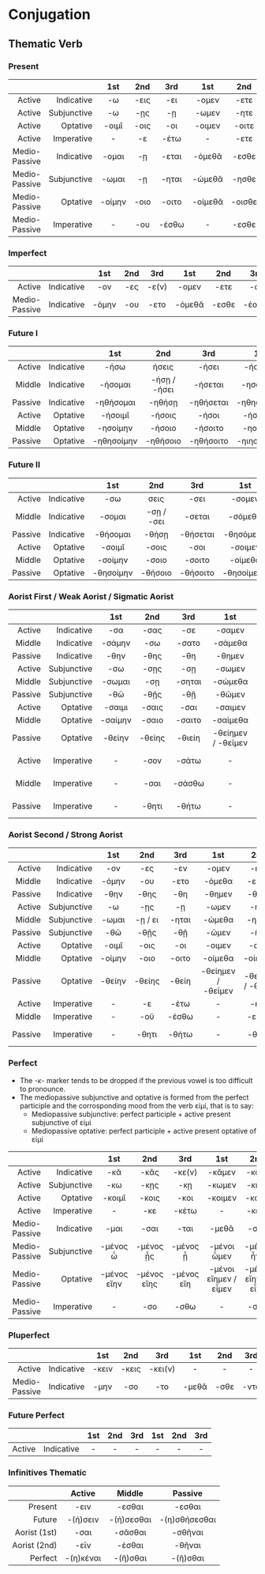 
# Conjugation

## Thematic Verb

### Present 

|  | | 1st | 2nd | 3rd | 1st | 2nd | 3rd |
| -: | -: |:-: | :-: | :-: | :-: | :-: | :-: |
| Active | Indicative | -ω | -εις | -ει | -ομεν | -ετε | -ουσι(ν) |
| Active | Subjunctive | -ω | -ῃς | -ῃ | -ωμεν | -ητε | -ωσι(ν) |
| Active | Optative | -οιμῐ | -οις | -οι | -οιμεν | -οιτε | -οιεν |
| Active | Imperative | - | -ε | -έτω | - | -ετε | -όντων |
| Medio-Passive | Indicative | -ομαι | -ῃ | -εται | -όμεθᾰ | -εσθε | -ονται |
| Medio-Passive | Subjunctive | -ωμαι | -ῃ | -ηται | -ώμεθᾰ | -ησθε | -ωνται |
| Medio-Passive | Optative | -οίμην | -οιο | -οιτο | -οίμεθᾰ | -οισθε | -οιντο |
| Medio-Passive | Imperative | - | -ου | -έσθω | - | -εσθε | -έσθων |

### Imperfect

|  | | 1st | 2nd | 3rd | 1st | 2nd | 3rd |
| -: | -: |:-: | :-: | :-: | :-: | :-: | :-: |
| Active | Indicative | -ον | -ες | -ε(ν) | -ομεν | -ετε | -ον |
| Medio-Passive | Indicative | -όμην | -ου | -ετο | -όμεθᾰ | -εσθε | -έοντο |

### Future I

|  | | 1st | 2nd | 3rd | 1st | 2nd | 3rd |
| -: | -: |:-: | :-: | :-: | :-: | :-: | :-: |
| Active | Indicative | -ήσω | ήσεις | -ήσει | -ήσομεν | -ήσετε | -ήσουσι(ν) |
| Middle | Indicative | -ήσομαι | -ήσῃ / -ήσει | -ήσεται | -ησόμεθᾰ | -ήσεσθε | -ήσονται |
| Passive | Indicative | -ηθήσομαι | -ηθήσῃ | -ηθήσεται | -ηθησόμεθᾰ | -ηθήσεσθε | -ηθήσονται |
| Active | Optative | -ήσοιμῐ | -ήσοις | -ήσοι | -ήσοιμεν | -ήσοιτε | -ήσοιεν |
| Middle | Optative | -ησοίμην | -ήσοιο | -ήσοιτο | -ηοίμεθᾰ | -ήσοισθε | -ήσοιντο |
| Passive | Optative | -ηθησοίμην | -ηθήσοιο | -ηθήσοιτο | -ηιησοίμεθᾰ | -ηθήσοισθε | -ηθήσοιντο |

### Future II

|  | | 1st | 2nd | 3rd | 1st | 2nd | 3rd |
| -: | -: |:-: | :-: | :-: | :-: | :-: | :-: |
| Active | Indicative | -σω | σεις | -σει | -σομεν | -σετε | -σουσι(ν) |
| Middle | Indicative | -σομαι | -σῃ / -σει | -σεται | -σόμεθᾰ | -ήσεσθε | -σονται |
| Passive | Indicative | -θήσομαι | -θήσῃ | -θήσεται | -θησόμεθᾰ | -θήσεσθε | -θήσονται |
| Active | Optative | -σοιμῐ | -σοις | -σοι | -σοιμεν | -σοιτε | -σοιεν |
| Middle | Optative | -σοίμην | -σοιο | -σοιτο | -οίμεθᾰ | -σοισθε | -σοιντο |
| Passive | Optative | -θησοίμην | -θήσοιο | -θήσοιτο | -θησοίμεθᾰ | -θήσοισθε | -θήσοιντο |

### Aorist First / Weak Aorist / Sigmatic Aorist

|  | | 1st | 2nd | 3rd | 1st | 2nd | 3rd |
| -: | -: |:-: | :-: | :-: | :-: | :-: | :-: |
| Active | Indicative | -σα | -σας | -σε | -σαμεν | -σατε | -σαν |-ητε | -ωσι(ν) |
| Middle | Indicative | -σάμην | -σω | -σατο | -σάμεθα | -σασθε | -σαντο |
| Passive | Indicative | -θην | -θης | -θη | -θημεν | -θητε | -θησαν |
| Active | Subjunctive | -σω | -σῃς | -σῃ | -σωμεν | -σητε | -σωσι(ν) | 
| Middle | Subjunctive | -σωμαι | -σῃ | -σηται | -σώμεθα | -σησθε | -σωνται |
| Passive | Subjunctive | -θῶ | -θῇς | -θῇ | -θῶμεν | -θῆτε | -θῶσι(ν) |
| Active | Optative | -σαιμι | -σαις | -σαι | -σαιμεν | -σαιτε | -σαιεν |
| Middle | Optative | -σαίμην | -σαιο | -σαιτο | -σαίμεθα | -σαισθε | -σαιντο |
| Passive | Optative | -θείην | -θείης | -θιείη | -θείημεν / -θεῖμεν | -θείητε / -θεῖτε | -θείησαν / -θεῖεν |
| Active | Imperative | - | -σον | -σάτω | - | -σατε | -σάτωσαν / -σάτντων |
| Middle | Imperative | - | -σαι | -σάσθω | - | -σάσθε | -σάσθωσαν / -σάσθων |
| Passive | Imperative | - | -θητι | -θήτω | - | -θήτε | -θήτωσαν / -θέντων |

### Aorist Second / Strong Aorist

|  | | 1st | 2nd | 3rd | 1st | 2nd | 3rd |
| -: | -: |:-: | :-: | :-: | :-: | :-: | :-: |
| Active | Indicative | -ον | -ες | -εν | -ομεν | -ετε | -ον |
| Middle | Indicative | -όμην | -ου | -ετο | -όμεθα | -εσθε | -οντο |
| Passive | Indicative | -θην | -θης | -θη | -θημεν | -θητε | -θησαν |
| Active | Subjunctive | -ω | -ῃς | -ῃ | -ωμεν | -ητε | -ωσι(ν) |
| Middle | Subjunctive | -ωμαι | -ῃ / ει | -ηται | -ώμεθα | -ησθε | -ωνται |
| Passive | Subjunctive | -θῶ | -θῇς | -θῇ | -ῶμεν | -ῆτε | -ῶσι(ν) |
| Active | Optative | -οιμῐ | -οις | -οι | -οιμεν | -οιτε | -οιεν |
| Middle | Optative | -οίμην | -οιο | -οιτο | -οίμεθα | -οίεσθε | -οιντο |
| Passive | Optative | -θείην | -θείης | -θείη | -θείημεν / -θεῖμεν | -θείητε / -θεῖτε | -θείησαν / -θεῖσαν |
| Active | Imperative | - | -ε | -έτω | - | -ετε | -όντων |
| Middle | Imperative | - | -οῦ | -έσθω | - | -εσθε | -έσθων |
| Passive | Imperative | - | -θητι | -θήτω | - | -θητε | -θήτωσαν / -θέντων |

### Perfect

- The -κ- marker tends to be dropped if the previous vowel is too difficult to pronounce.
- The mediopassive subjunctive and optative is formed from the perfect participle and the corrosponding mood from the verb εἰμί, that is to say:
  - Mediopassive subjunctive: perfect participle + active present subjunctive of εἰμί 
  - Mediopassive optative: perfect participle + active present optative of εἰμί 

|  | | 1st | 2nd | 3rd | 1st | 2nd | 3rd |
| -: | -: |:-: | :-: | :-: | :-: | :-: | :-: |
| Active | Indicative | -κᾰ | -κᾰς | -κε(ν) | -κᾰμεν | -κᾰτε | -κᾱσῐ(ν) |
| Active | Subjunctive | -κω | -κῃς | -κῃ | -κωμεν | -κητε | -κωσῐ(ν) |
| Active | Optative | -κοιμῐ | -κοις | -κοι | -κοιμεν | -κοιτε | -κοιεν |
| Active | Imperative | - | -κε | -κέτω | - | -κετε | -κόντων |
| Medio-Passive | Indicative | -μαι | -σαι | -ται | -μεθᾰ | -σθε | -νται |
| Medio-Passive | Subjunctive | -μένος ὦ | -μένος ᾖς | -μένος ᾖ | -μένοι ὦμεν | -μένοι ἦτε | -μένοι ὦσῐ(ν) |
| Medio-Passive | Optative | -μένος εἴην | -μένος εἴης | -μένος εἴη | -μένοι εἴημεν / εἶμεν | -μένοι εἴητε / εἶτε | -μένοι εἴησᾰν / εἶεν |
| Medio-Passive | Imperative | - | -σο | -σθω | - | -σθε | -σθων |

### Pluperfect

|  | | 1st | 2nd | 3rd | 1st | 2nd | 3rd |
| -: | -: |:-: | :-: | :-: | :-: | :-: | :-: |
| Active | Indicative | -κειν | -κεις | -κει(ν) | - | - | - |
| Medio-Passive | Indicative | -μην | -σο | -το | -μεθᾰ | -σθε | -ντο |

### Future Perfect

|  |  | 1st | 2nd | 3rd | 1st | 2nd | 3rd |
| -: | -: |:-: | :-: | :-: | :-: | :-: | :-: |
| Active | Indicative | - | - | - | - | - | - |

### Infinitives Thematic 

|  | Active | Middle | Passive | 
| -: | :-: | :-: | :-: |
| Present | -ειν | -εσθαι | -εσθαι |
| Future | -(ή)σειν | -(ή)σεσθαι | -(η)σθήσεσθαι |
| Aorist (1st) | -σαι | -σᾰσθαι | -σθῆναι |
| Aorist (2nd) | -εῖν | -έσθαι | -θῆναι |
| Perfect | -(η)κέναι | -(ῆ)σθαι | -(ῆ)σθαι |